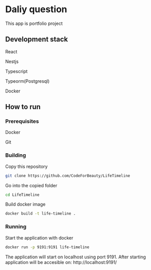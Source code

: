 # Daliy question

This app is portfolio project

## Development stack

React

Nestjs

Typescript

Typeorm(Postgresql)

Docker

## How to run

### Prerequisites

Docker

Git

### Building

Copy this repository

```bash
git clone https://github.com/CodeForBeauty/LifeTimeline
```

Go into the copied folder

```bash
cd LifeTimeline
```

Build docker image

```bash
docker build -t life-timeline .
```

### Running

Start the application with docker

```bash
docker run -p 9191:9191 life-timeline
```

The application will start on localhost using port 9191.
After starting application will be accesible on: http://localhost:9191/